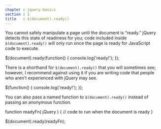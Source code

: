 ```yaml
---
chapter : jquery-basics
section : 1
title   : $(document).ready()
---
```

You cannot safely manipulate a page until the document is “ready.” 
jQuery detects this state of readiness for you; code included inside 
`$(document).ready()` will only run once the page is ready for JavaScript code to execute.

<javascript caption="A $(document).ready() block">
$(document).ready(function() {
  console.log('ready!');
});
</javascript>

There is a shorthand for `$(document).ready()` that you will sometimes see; however, 
I recommend against using it if you are writing code that people who aren't experienced 
with jQuery may see.

<javascript caption="Shorthand for $(document).ready()">
$(function() {
  console.log('ready!');
});
</javascript>

You can also pass a named function to `$(document).ready()` instead of passing an anonymous function.

<javascript caption="Passing a named function instead of an anonymous function">
function readyFn( jQuery ) {
  // code to run when the document is ready
}

$(document).ready(readyFn);
</javascript>
